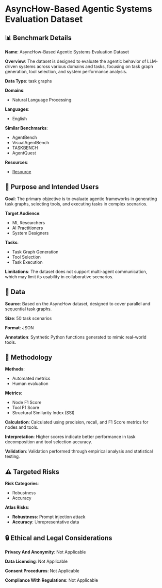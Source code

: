 # AsyncHow-Based Agentic Systems Evaluation Dataset

## 📊 Benchmark Details

**Name**: AsyncHow-Based Agentic Systems Evaluation Dataset

**Overview**: The dataset is designed to evaluate the agentic behavior of LLM-driven systems across various domains and tasks, focusing on task graph generation, tool selection, and system performance analysis.

**Data Type**: task graphs

**Domains**:
- Natural Language Processing

**Languages**:
- English

**Similar Benchmarks**:
- AgentBench
- VisualAgentBench
- TASKBENCH
- AgentQuest

**Resources**:
- [Resource](https://example.com/AsyncHow-Dataset)

## 🎯 Purpose and Intended Users

**Goal**: The primary objective is to evaluate agentic frameworks in generating task graphs, selecting tools, and executing tasks in complex scenarios.

**Target Audience**:
- ML Researchers
- AI Practitioners
- System Designers

**Tasks**:
- Task Graph Generation
- Tool Selection
- Task Execution

**Limitations**: The dataset does not support multi-agent communication, which may limit its usability in collaborative scenarios.

## 💾 Data

**Source**: Based on the AsyncHow dataset, designed to cover parallel and sequential task graphs.

**Size**: 50 task scenarios

**Format**: JSON

**Annotation**: Synthetic Python functions generated to mimic real-world tools.

## 🔬 Methodology

**Methods**:
- Automated metrics
- Human evaluation

**Metrics**:
- Node F1 Score
- Tool F1 Score
- Structural Similarity Index (SSI)

**Calculation**: Calculated using precision, recall, and F1 Score metrics for nodes and tools.

**Interpretation**: Higher scores indicate better performance in task decomposition and tool selection accuracy.

**Validation**: Validation performed through empirical analysis and statistical testing.

## ⚠️ Targeted Risks

**Risk Categories**:
- Robustness
- Accuracy

**Atlas Risks**:
- **Robustness**: Prompt injection attack
- **Accuracy**: Unrepresentative data

## 🔒 Ethical and Legal Considerations

**Privacy And Anonymity**: Not Applicable

**Data Licensing**: Not Applicable

**Consent Procedures**: Not Applicable

**Compliance With Regulations**: Not Applicable
